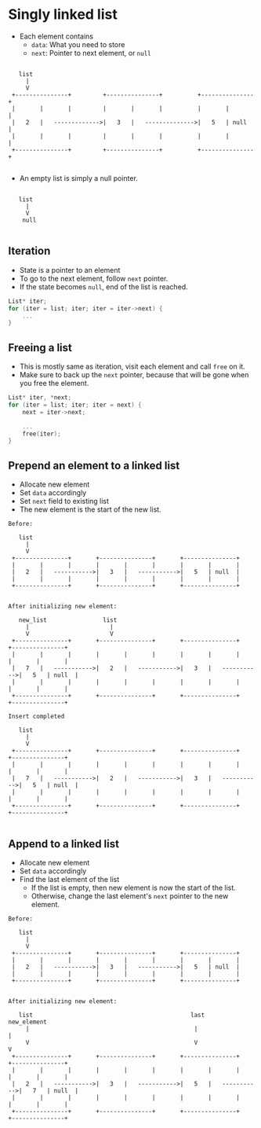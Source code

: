 # Singly linked list

- Each element contains
  - `data`: What you need to store
  - `next`: Pointer to next element, or `null`

```
                     
   list
     |
     V
 +---------------+         +---------------+          +---------------+
 |       |       |         |       |       |          |       |       |
 |   2   |   ------------->|   3   |   -------------->|   5   | null  |
 |       |       |         |       |       |          |       |       |
 +---------------+         +---------------+          +---------------+
 
```

- An empty list is simply a null pointer.

```
                     
   list
     |
     V
    null
 
```

## Iteration
- State is a pointer to an element
- To go to the next element, follow `next` pointer.
- If the state becomes `null`, end of the list is reached.

```c
List* iter;
for (iter = list; iter; iter = iter->next) {
    ...
}
```

## Freeing a list
- This is mostly same as iteration, visit each element and call `free` on it.
- Make sure to back up the `next` pointer, because that will be gone when
  you free the element.

```c
List* iter, *next;
for (iter = list; iter; iter = next) {
    next = iter->next;

    ...
    free(iter);
}
```


## Prepend an element to a linked list
- Allocate new element
- Set `data` accordingly
- Set `next` field to existing list
- The new element is the start of the new list.


```
Before:

   list
     |
     V
 +---------------+       +---------------+       +---------------+
 |       |       |       |       |       |       |       |       |
 |   2   |   ----------->|   3   |   ----------->|   5   | null  |
 |       |       |       |       |       |       |       |       |
 +---------------+       +---------------+       +---------------+
 

After initializing new element:

   new_list                list
     |                       |
     V                       V
 +---------------+       +---------------+       +---------------+       +---------------+
 |       |       |       |       |       |       |       |       |       |       |       |
 |   7   |   ----------->|   2   |   ----------->|   3   |   ----------->|   5   | null  |
 |       |       |       |       |       |       |       |       |       |       |       |
 +---------------+       +---------------+       +---------------+       +---------------+

Insert completed

   list                        
     |                        
     V                        
 +---------------+       +---------------+       +---------------+       +---------------+
 |       |       |       |       |       |       |       |       |       |       |       |
 |   7   |   ----------->|   2   |   ----------->|   3   |   ----------->|   5   | null  |
 |       |       |       |       |       |       |       |       |       |       |       |
 +---------------+       +---------------+       +---------------+       +---------------+
  
```

## Append to a linked list
- Allocate new element
- Set `data` accordingly
- Find the last element of the list
  - If the list is empty, then new element is now the start of the list.
  - Otherwise, change the last element's `next` pointer to the new element.

```
Before:

   list
     |
     V
 +---------------+       +---------------+       +---------------+
 |       |       |       |       |       |       |       |       |
 |   2   |   ----------->|   3   |   ----------->|   5   | null  |
 |       |       |       |       |       |       |       |       |
 +---------------+       +---------------+       +---------------+
 

After initializing new element:

   list                                             last                  new_element
     |                                               |                        |
     V                                               V                        V
 +---------------+       +---------------+       +---------------+       +---------------+
 |       |       |       |       |       |       |       |       |       |       |       |
 |   2   |   ----------->|   3   |   ----------->|   5   |   ----------->|   7   | null  |
 |       |       |       |       |       |       |       |       |       |       |       |
 +---------------+       +---------------+       +---------------+       +---------------+
  
```
